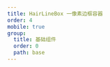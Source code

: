 ```yaml
---
title: HairLineBox 一像素边框容器
order: 4
mobile: true
group:
  title: 基础组件
  order: 0
  path: base
---
```


<code src="../demo/HairLineBox.tsx"></code>
<API src="../src/HairLineBox.tsx"></API>
